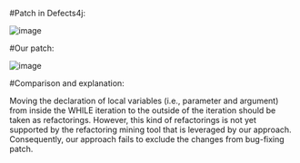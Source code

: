 #Patch in Defects4j:

![image](https://github.com/SE4Testing/Data4ICSE2021Submission/blob/main/EvaluationData/mismatchedAndUnconcisePatches/pic/Clsoure96-defects4j.png)

#Our patch:

![image](https://github.com/SE4Testing/Data4ICSE2021Submission/blob/main/EvaluationData/mismatchedAndUnconcisePatches/pic/Closure96-BugBuilder.png)

#Comparison and explanation:

Moving the declaration of local variables (i.e., parameter and argument) from inside the WHILE iteration to the outside of the iteration should be taken as refactorings. However, this kind of refactorings is not yet supported by the refactoring mining tool that is leveraged by our approach. Consequently, our approach fails to exclude the changes from bug-fixing patch. 
